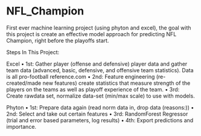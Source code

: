 # NFL_Champion
First ever machine learning project (using phyton and excel), the goal with this project is create an effective model approach for predicting NFL Champion, right before the playoffs start.

Steps In This Project:

Excel
•	1st: Gather player (offense and defensive) player data and gather team data (advanced, basic, defensive, and offensive team statistics). Data is all pro-football reference.com
•	2nd: Feature engineering (re-created/made new features) create statistics that measure strength of the players on the teams as well as playoff experience of the team.
•	3rd: Create rawdata set, normalize data-set (min/max scale) to use with models.

Phyton
•	1st: Prepare data again (read norm data in, drop data (reasons:)) 
•	2nd: Select and take out certain features
•	3rd: RandomForest Regressor (trial and error based parameters, log results)
•	4th: Export predictions and importance.

